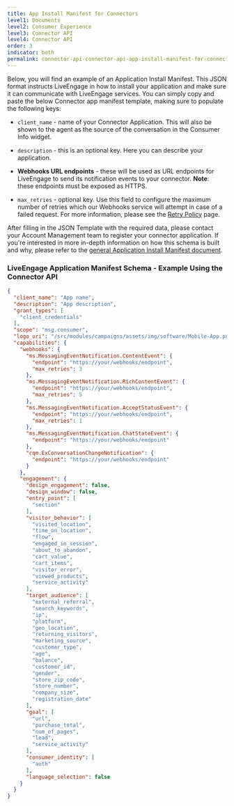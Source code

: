 ```yaml
---
title: App Install Manifest for Connectors
level1: Documents
level2: Consumer Experience
level3: Connector API
level4: Connector API
order: 3
indicator: both
permalink: connector-api-connector-api-app-install-manifest-for-connectors.html
---
```


Below, you will find an example of an Application Install Manifest. This JSON format instructs LiveEngage in how to install your application and make sure it can communicate with LiveEngage services. You can simply copy and paste the below Connector app manifest template, making sure to populate the following keys:

* `client_name`  - name of your Connector Application. This will also be shown to the agent as the source of the conversation in the Consumer Info widget.

* `description` - this is an optional key. Here you can describe your application.

* **Webhooks URL endpoints** - these will be used as URL endpoints for LiveEngage to send its notification events to your connector. **Note**: these endpoints must be exposed as HTTPS.

* `max_retries` - optional key. Use this field to configure the maximum number of retries which our Webhooks service will attempt in case of a failed request. For more information, please see the [Retry Policy](webhooks-retrypolicy.html) page.

After filling in the JSON Template with the required data, please contact your Account Management team to register your connector application. If you're interested in more in-depth information on how this schema is built and why, please refer to the [general Application Install Manifest document](guides-le-applications-installing.html).

### LiveEngage Application Manifest Schema - Example Using the Connector API

```json
{
  "client_name": "App name",
  "description": "App description",
  "grant_types": [
    "client_credentials"
  ],
  "scope": "msg.consumer",
  "logo_uri": "/src/modules/campaigns/assets/img/software/Mobile-App.png",
  "capabilities": {
    "webhooks": {
      "ms.MessagingEventNotification.ContentEvent": {
        "endpoint": "https://your/webhooks/endpoint",
        "max_retries": 3
      },
      "ms.MessagingEventNotification.RichContentEvent": {
        "endpoint": "https://your/webhooks/endpoint",
        "max_retries": 5
      },
      "ms.MessagingEventNotification.AcceptStatusEvent": {
        "endpoint": "https://your/webhooks/endpoint",
        "max_retries": 1
      },
      "ms.MessagingEventNotification.ChatStateEvent": {
        "endpoint": "https://your/webhooks/endpoint"
      },
      "cqm.ExConversationChangeNotification": {
        "endpoint": "https://your/webhooks/endpoint"
      }
    },
    "engagement": {
      "design_engagement": false,
      "design_window": false,
      "entry_point": [
        "section"
      ],
      "visitor_behavior": [
        "visited_location",
        "time_on_location",
        "flow",
        "engaged_in_session",
        "about_to_abandon",
        "cart_value",
        "cart_items",
        "visitor_error",
        "viewed_products",
        "service_activity"
      ],
      "target_audience": [
        "external_referral",
        "search_keywords",
        "ip",
        "platform",
        "geo_location",
        "returning_visitors",
        "marketing_source",
        "customer_type",
        "age",
        "balance",
        "customer_id",
        "gender",
        "store_zip_code",
        "store_number",
        "company_size",
        "registration_date"
      ],
      "goal": [
        "url",
        "purchase_total",
        "num_of_pages",
        "lead",
        "service_activity"
      ],
      "consumer_identity": [
        "auth"
      ],
      "language_selection": false
    }
  }
}
```
